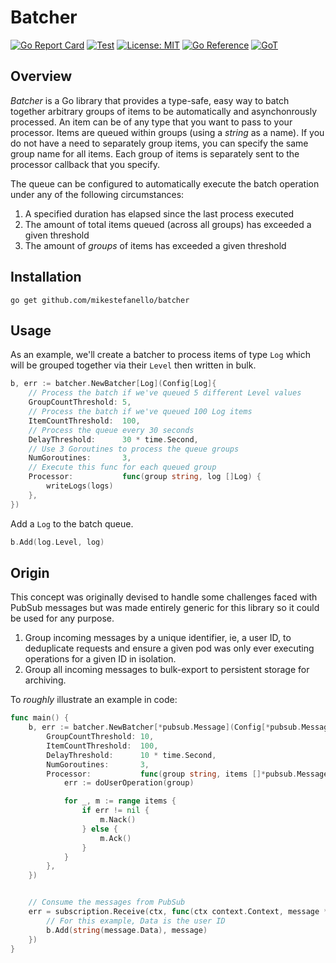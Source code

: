 # Batcher

[![Go Report Card](https://goreportcard.com/badge/github.com/mikestefanello/batcher)](https://goreportcard.com/report/github.com/mikestefanello/batcher)
[![Test](https://github.com/mikestefanello/batcher/actions/workflows/test.yml/badge.svg)](https://github.com/mikestefanello/batcher/actions/workflows/test.yml)
[![License: MIT](https://img.shields.io/badge/License-MIT-yellow.svg)](https://opensource.org/licenses/MIT)
[![Go Reference](https://pkg.go.dev/badge/github.com/mikestefanello/batcher.svg)](https://pkg.go.dev/github.com/mikestefanello/batcher)
[![GoT](https://img.shields.io/badge/Made%20with-Go-1f425f.svg)](https://go.dev)

## Overview

_Batcher_ is a Go library that provides a type-safe, easy way to batch together arbitrary groups of items to be automatically and asynchonrously processed. An item can be of any type that you want to pass to your processor. Items are queued within groups (using a _string_ as a name). If you do not have a need to separately group items, you can specify the same group name for all items. Each group of items is separately sent to the processor callback that you specify.

The queue can be configured to automatically execute the batch operation under any of the following circumstances:
1) A specified duration has elapsed since the last process executed
2) The amount of total items queued (across all groups) has exceeded a given threshold
3) The amount of _groups_ of items has exceeded a given threshold

## Installation

`go get github.com/mikestefanello/batcher`

## Usage

As an example, we'll create a batcher to process items of type `Log` which will be grouped together via their `Level` then written in bulk.

```go
b, err := batcher.NewBatcher[Log](Config[Log]{
    // Process the batch if we've queued 5 different Level values
    GroupCountThreshold: 5,
    // Process the batch if we've queued 100 Log items
    ItemCountThreshold:  100,
    // Process the queue every 30 seconds
    DelayThreshold:      30 * time.Second,
    // Use 3 Goroutines to process the queue groups
    NumGoroutines:       3,
    // Execute this func for each queued group
    Processor:           func(group string, log []Log) {
        writeLogs(logs)
    },
})
```

Add a `Log` to the batch queue.

```go
b.Add(log.Level, log)
```

## Origin

This concept was originally devised to handle some challenges faced with PubSub messages but was made entirely generic for this library so it could be used for any purpose.
1) Group incoming messages by a unique identifier, ie, a user ID, to deduplicate requests and ensure a given pod was only ever executing operations for a given ID in isolation.
2) Group all incoming messages to bulk-export to persistent storage for archiving.

To _roughly_ illustrate an example in code:

```go
func main() {
    b, err := batcher.NewBatcher[*pubsub.Message](Config[*pubsub.Message]{
        GroupCountThreshold: 10,
        ItemCountThreshold:  100,
        DelayThreshold:      10 * time.Second,
        NumGoroutines:       3,
        Processor:           func(group string, items []*pubsub.Message) {
            err := doUserOperation(group)

            for _, m := range items {
                if err != nil {
                    m.Nack()
                } else {
                    m.Ack()
                }
            }
        },
    })


    // Consume the messages from PubSub
    err = subscription.Receive(ctx, func(ctx context.Context, message *pubsub.Message) {
        // For this example, Data is the user ID
        b.Add(string(message.Data), message)
    })
}
```